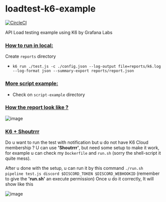 # loadtest-k6-example
[![CircleCI](https://circleci.com/gh/lynix28/loadtest-k6-example/tree/master.svg?style=shield)](https://circleci.com/gh/lynix28/loadtest-k6-example/tree/master)

API Load testing example using K6 by Grafana Labs

<h3><ins>How to run in local:</h3>

Create `reports` directory
- `k6 run ./test.js -c ./config.json --log-output file=reports/k6.log --log-format json --summary-export reports/report.json`

<h3><ins>More script example:</h3>

- Check on `script-example` directory

<h3><ins>How the report look like ?</h3>
 
![image](https://github.com/lynix28/loadtest-k6-example/assets/102797648/1ad6ba36-a08e-4c55-ab50-dc7670aeb0b0)

 <h3><ins>K6 + Shoutrrr</h3> 

Do u want to run the test with notification but u do not have K6 Cloud membership ?
U can use **'Shoutrrr'**, but need some setup to make it work, for example u can check my `Dockerfile` and `run.sh` (sorry the shell-script it quite mess).

After u done with the setup, u can run it by this command
`./run.sh pipeline test.js discord $DISCORD_TOKEN $DISCORD_WEBHOOKID` (remember to give the **'run.sh'** an execute permission)
Once u do it correctly, It will show like this

![image](https://github.com/lynix28/loadtest-k6-example/assets/102797648/9fda6ea8-9bb4-4366-bf52-0b664a225764)
